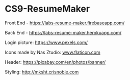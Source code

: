 # CS9-ResumeMaker

Front End - https://labs-resume-maker.firebaseapp.com/

Back End - https://labs-resume-maker.herokuapp.com/

Login picture: https://www.pexels.com/

Icons made by Nas Ztudio: www.flaticon.com

Header: https://pixabay.com/en/photos/banner/

Styling: http://mksht.crisnoble.com
